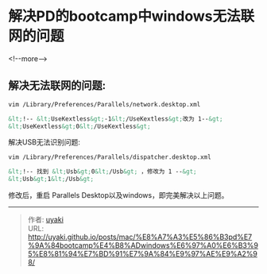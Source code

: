 # 解决PD的bootcamp中windows无法联网的问题


&lt;!--more--&gt;
## 解决无法联网的问题:

```bash
vim /Library/Preferences/Parallels/network.desktop.xml
```

```xml
&lt;!-- &lt;UseKextless&gt;-1&lt;/UseKextless&gt;改为 1--&gt;
&lt;UseKextless&gt;0&lt;/UseKextless&gt;
```


解决USB无法识别问题:
```bash
vim /Library/Preferences/Parallels/dispatcher.desktop.xml
```
```xml
&lt;!-- 找到 &lt;Usb&gt;0&lt;/Usb&gt; ，修改为 1 --&gt;
&lt;Usb&gt;1&lt;/Usb&gt;
```

修改后，重启 Parallels Desktop以及windows，即完美解决以上问题。

---

> 作者: [uyaki](https://www.github.com/uyaki)  
> URL: http://uyaki.github.io/posts/mac/%E8%A7%A3%E5%86%B3pd%E7%9A%84bootcamp%E4%B8%ADwindows%E6%97%A0%E6%B3%95%E8%81%94%E7%BD%91%E7%9A%84%E9%97%AE%E9%A2%98/  

